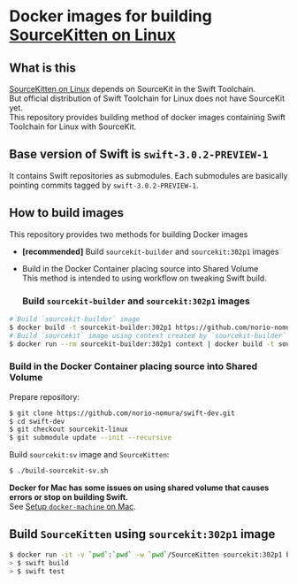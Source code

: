 # Docker images for building [SourceKitten on Linux](https://github.com/jpsim/SourceKitten/pull/223)

## What is this
[SourceKitten on Linux](https://github.com/jpsim/SourceKitten/pull/223) depends on SourceKit in the Swift Toolchain.  
But official distribution of Swift Toolchain for Linux does not have SourceKit yet.   
This repository provides building method of docker images containing Swift Toolchain for Linux with SourceKit.  

## Base version of Swift is `swift-3.0.2-PREVIEW-1`
It contains Swift repositories as submodules. Each submodules are basically pointing commits tagged by `swift-3.0.2-PREVIEW-1`.

## How to build images
This repository provides two methods for building Docker images

- **[recommended]** Build `sourcekit-builder` and `sourcekit:302p1` images
- Build in the Docker Container placing source into Shared Volume  
  This method is intended to using workflow on tweaking Swift build.

  ### Build `sourcekit-builder` and `sourcekit:302p1` images
```sh
# Build `sourcekit-builder` image
$ docker build -t sourcekit-builder:302p1 https://github.com/norio-nomura/docker-sourcekit-builder.git
# Build `sourcekit` image using context created by `sourcekit-builder`
$ docker run --rm sourcekit-builder:302p1 context | docker build -t sourcekit:302p1 -
```

### Build in the Docker Container placing source into Shared Volume

Prepare repository:
```sh
$ git clone https://github.com/norio-nomura/swift-dev.git
$ cd swift-dev
$ git checkout sourcekit-linux
$ git submodule update --init --recursive
```

Build `sourcekit:sv` image and `SourceKitten`:
```sh
$ ./build-sourcekit-sv.sh
```

**Docker for Mac has some issues on using shared volume that causes errors or stop on building Swift.**  
See [Setup `docker-machine` on Mac](docker-machine-on-mac.md).

## Build `SourceKitten` using `sourcekit:302p1` image
```sh
$ docker run -it -v `pwd`:`pwd` -w `pwd`/SourceKitten sourcekit:302p1 bash
> $ swift build
> $ swift test
```
